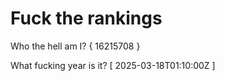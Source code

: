 # Fuck the rankings

Who the hell am I?
{ 16215708 }

What fucking year is it?
[ 2025-03-18T01:10:00Z ]
